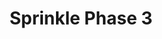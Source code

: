 ---
slug: sprinkle-phase-3-2477
title: Sprinkle Phase 3
description: "Sprinkle Phase 3 is an exciting online game. Play for free directly in your browser!"
icon: /images/popular_mods/Sprinkle Phase 3.png
url: https://wowtbc.net/sprunkin/sprinkle-phase3/index.html
previewImage: /images/popular_mods/Sprinkle Phase 3.png
type: popular mods

# SEO配置
seo:
  title: "Sprinkle Phase 3 - Play Free Online Game | Fun Browser Games"
  description: "Sprinkle Phase 3 - Play this fun online game for free in your browser. No download required!"
  ogImage: "/images/popular_mods/Sprinkle Phase 3.png"
  keywords: "sprinkle-phase-3-2477, online game, browser game, free game, popular mods game, play online"

videoUrls:
  - https://www.youtube.com/embed/example1
  - https://www.youtube.com/embed/example2

whyPlay:
  title: "Why Play Sprinkle Phase 3?"
  items:
    - "Immersive Gameplay: Sprinkle Phase 3 offers an engaging and immersive gaming experience that will keep you entertained for hours"
    - "Challenging Levels: Test your skills with increasingly difficult challenges and obstacles"
    - "Beautiful Graphics: Enjoy stunning visuals and smooth animations that bring the game world to life"
    - "Regular Updates: New content and features are added regularly to keep the game fresh and exciting"
    - "Free to Play: Experience all the fun without spending a penny"
    - "Community Features: Connect with other players, share strategies, and compete for high scores"
    - "Cross-Platform: Play on any device with a web browser, no downloads required"

features:
  title: "Key Features of Sprinkle Phase 3"
  image: "/images/popular_mods/Sprinkle Phase 3.png"
  items:
    - "Intuitive Controls: Easy to learn controls make Sprinkle Phase 3 accessible for players of all skill levels"
    - "Multiple Game Modes: Enjoy various gameplay options that provide different challenges and experiences"
    - "Character Customization: Personalize your gaming experience with unique characters and items"
    - "Achievement System: Complete special tasks to earn rewards and recognition"
    - "Leaderboards: Compete with players worldwide and see who can achieve the highest scores"

characteristics:
  title: "Game Characteristics"
  image: "/images/popular_mods/Sprinkle Phase 3.png"
  items:
    - "Genre: Popular mods game with elements of strategy and skill"
    - "Difficulty: Suitable for both casual gamers and those seeking a challenge"
    - "Play Time: Quick sessions or extended gameplay, depending on your preference"
    - "Art Style: Vibrant and engaging visuals that enhance the gaming experience"
    - "Sound Design: Immersive audio that complements the gameplay perfectly"

info: "Sprinkle Phase 3 is an exciting online game that offers players a unique and engaging gaming experience. With its intuitive controls, stunning visuals, and challenging gameplay, Sprinkle Phase 3 provides hours of entertainment for players of all ages and skill levels. Whether you're looking for a quick gaming session during a break or an extended play session, Sprinkle Phase 3 delivers an immersive experience that will keep you coming back for more. The game features multiple levels of increasing difficulty, ensuring that players are constantly challenged as they progress. With regular updates adding new content and features, Sprinkle Phase 3 remains fresh and exciting, providing endless entertainment options for its growing community of players."

howToPlayIntro: "Welcome to Sprinkle Phase 3! This guide will walk you through the basics and help you master the game. Whether you're a beginner or looking to improve your skills, these tips and instructions will enhance your gaming experience."

howToPlaySteps:
  - title: "Getting Started"
    description: "Begin your Sprinkle Phase 3 adventure by familiarizing yourself with the controls. Use your keyboard or mouse to navigate through the game interface. The tutorial will guide you through the basic mechanics and help you understand the objectives."
  - title: "Understanding the Objectives"
    description: "In Sprinkle Phase 3, your main goal is to progress through levels by completing specific objectives. Each level presents unique challenges that require different strategies and approaches."
  - title: "Mastering the Controls"
    description: "Practice using the controls to improve your precision and reaction time. Sprinkle Phase 3 requires quick reflexes and strategic thinking to overcome obstacles and defeat opponents."
  - title: "Utilizing Power-ups"
    description: "Collect power-ups throughout the game to enhance your abilities and overcome difficult challenges. Each power-up offers unique advantages that can be crucial for success."
  - title: "Developing Strategies"
    description: "As you progress in Sprinkle Phase 3, develop effective strategies for different scenarios. Analyze patterns, anticipate challenges, and adapt your approach to maximize your performance."

faq:
  title: "Frequently Asked Questions about Sprinkle Phase 3"
  items:
    - question: "Is Sprinkle Phase 3 free to play?"
      answer: "Yes, Sprinkle Phase 3 is completely free to play directly in your web browser. No downloads or purchases are required to enjoy the full game experience."
    - question: "Can I play Sprinkle Phase 3 on mobile devices?"
      answer: "Yes, Sprinkle Phase 3 is optimized for both desktop and mobile play. You can enjoy the game on any device with a web browser and internet connection."
    - question: "Are there any in-game purchases?"
      answer: "While Sprinkle Phase 3 is free to play, there may be optional in-game purchases available for cosmetic items or additional features that don't affect core gameplay."
    - question: "How often is Sprinkle Phase 3 updated?"
      answer: "The developers regularly update Sprinkle Phase 3 with new content, features, and improvements based on player feedback and game performance."
    - question: "Can I play Sprinkle Phase 3 offline?"
      answer: "Currently, Sprinkle Phase 3 requires an internet connection to play as it's a browser-based online game."
    - question: "Is Sprinkle Phase 3 suitable for children?"
      answer: "Yes, Sprinkle Phase 3 is designed to be family-friendly and suitable for players of all ages."
    - question: "How do I report bugs or issues?"
      answer: "If you encounter any problems while playing Sprinkle Phase 3, you can report them through the game's support page or contact the developers directly through their website."
    - question: "Still Have Questions?"
      answer: "If you have additional questions about Sprinkle Phase 3 that aren't covered in this FAQ, please visit our support center or contact our customer service team for assistance."
---